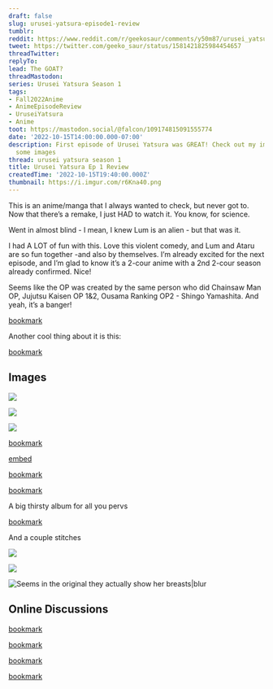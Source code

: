 ```yaml
---
draft: false
slug: urusei-yatsura-episode1-review
tumblr:
reddit: https://www.reddit.com/r/geekosaur/comments/y50m87/urusei_yatsura_ep_1_review/
tweet: https://twitter.com/geeko_saur/status/1581421825984454657
threadTwitter:
replyTo:
lead: The GOAT?
threadMastodon:
series: Urusei Yatsura Season 1
tags:
- Fall2022Anime
- AnimeEpisodeReview
- UruseiYatsura
- Anime
toot: https://mastodon.social/@falcon/109174815091555774
date: '2022-10-15T14:00:00.000-07:00'
description: First episode of Urusei Yatsura was GREAT! Check out my impressions and
  some images
thread: urusei yatsura season 1
title: Urusei Yatsura Ep 1 Review
createdTime: '2022-10-15T19:40:00.000Z'
thumbnail: https://i.imgur.com/r6Kna40.png
---
```


This is an anime/manga that I always wanted to check, but never got to. Now that there’s a remake, I just HAD to watch it. You know, for science.

Went in almost blind - I mean, I knew Lum is an alien - but that was it.

I had A LOT of fun with this. Love this violent comedy, and Lum and Ataru are so fun together -and also by themselves. I’m already excited for the next episode, and I’m glad to know it’s a 2-cour anime with a 2nd 2-cour season already confirmed. Nice!

Seems like the OP was created by the same person who did Chainsaw Man OP, Jujutsu Kaisen OP 1&2, Ousama Ranking OP2 - Shingo Yamashita. And yeah, it’s a banger!

[bookmark](https://www.youtube.com/watch?v=pEVhv4eB8Q8)

Another cool thing about it is this:

[bookmark](https://twitter.com/CartoonCipher/status/1580787738974257158?s=20&t=jse3Gcmk3CcBjzq15wSEuA)

## Images

![](https://i.imgur.com/S8XFyK4.png)

![](https://i.imgur.com/7jMERCS.png)

![](https://cdn.discordapp.com/attachments/1030258162944725133/1030261558548365413/unknown.png)

[bookmark](https://twitter.com/GayNicos/status/1580862400336916481?s=20&t=SHs8QB_dlW5sfAjZNQQf0Q)

[embed](https://twitter.com/animecorner_ac/status/1581185606993838080?s=20&t=jse3Gcmk3CcBjzq15wSEuA)

[bookmark](https://twitter.com/Lumsmoke/status/1580913239923179520?s=20&t=jse3Gcmk3CcBjzq15wSEuA)

[bookmark](https://twitter.com/jennthehero/status/1580702523870302208?s=20&t=jse3Gcmk3CcBjzq15wSEuA)

A big thirsty album for all you pervs

[bookmark](https://imgur.com/a/ce0RnnE)

And a couple stitches

![](https://i.imgur.com/ippITwB.jpg)

![](https://i.imgur.com/pL4Agho.jpg)

![Seems in the original they actually show her breasts|blur](https://i.imgur.com/FnnbCnV.png)

## Online Discussions

[bookmark](https://twitter.com/Sayngelic/status/1580696944263192576?s=20&t=jse3Gcmk3CcBjzq15wSEuA)

[bookmark](https://www.reddit.com/r/anime/comments/y367nj/comment/is74x61/?utm_source=share&utm_medium=web2x&context=3)

[bookmark](https://www.reddit.com/r/anime/comments/y367nj/comment/is6w9ib/?utm_source=share&utm_medium=web2x&context=3)

[bookmark](https://www.reddit.com/r/anime/comments/y367nj/comment/is72457/?utm_source=share&utm_medium=web2x&context=3)